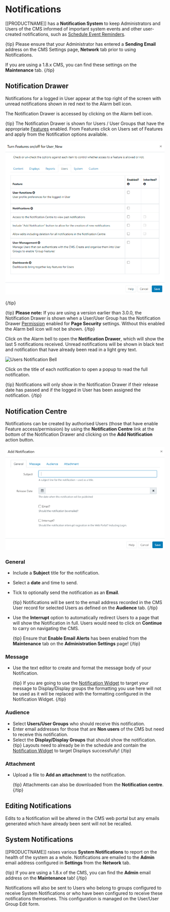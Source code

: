 <!--toc=users-->

# Notifications

[[PRODUCTNAME]] has a **Notification System** to keep Administrators and Users of the CMS informed of important system events and other user-created notifications, such as [Schedule Event Reminders](scheduling_events.html#reminders).

{tip}
Please ensure that your Administrator has entered a **Sending Email** address on the CMS Settings page, **Network** tab prior to using Notifications.

If you are using a 1.8.x CMS,  you can find these settings on the **Maintenance** tab.
{/tip}

## Notification Drawer

Notifications for a logged in User appear at the top right of the screen with unread notifications shown in red next to the Alarm bell icon. 

The Notification Drawer is accessed by clicking on the Alarm bell icon.

{tip}
The Notification Drawer is shown for Users / User Groups that have the appropriate [Features](users_features_and_sharing.html) enabled. From Features click on Users set of Features and apply from the Notification options available.

![Notification Features](img/v3_users_notification_feature.png)

{/tip}

{tip}
**Please note:** If you are using a version earlier than 3.0.0, the Notification Drawer is shown when a User/User Group has the Notification Drawer [Permission](users_permissions.html) enabled for **Page Security** settings. Without this enabled the Alarm bell icon will not be shown.
{/tip}

Click on the Alarm bell to open the **Notification Drawer**, which will show the last 5 notifications received. Unread notifications will be shown in black text and notification that have already been read in a light grey text.







![Users Notification Bell](img/users_notification_bell.png)

Click on the title of each notification to open a popup to read the full notification.

{tip}
Notifications will only show in the Notification Drawer if their release date has passed and if the logged in User has been assigned the notification.
{/tip}

## Notification Centre

Notifications can be created by authorised Users (those that have enable Feature access/permission) by using the **Notification Centre** link at the bottom of the Notification Drawer and clicking on the **Add Notification** action button.

![Users Add Notification](img/v3_users_notification_general.png)



### General

- Include a **Subject** title for the notification.

- Select a **date** and time to send.

- Tick to optionally send the notification as an **Email**.

  {tip}
  Notifications will be sent to the email address recorded in the CMS User record for selected Users as defined on the **Audience** tab.
  {/tip}

- Use the **Interrupt** option to automatically redirect Users to a page that will show the Notification in full. Users would need to click on **Continue** to carry on navigating the CMS.

  {tip}
  Ensure that **Enable Email Alerts** has been enabled from the **Maintenance** tab on the **Administration Settings** page!
  {/tip}

### Message

- Use the text editor to create and format the message body of your Notification.

  {tip}
  If you are going to use the [Notification Widget](media_module_notifications.html) to target your message to Display/Display groups the formatting you use here will not be used as it will be replaced with the formatting configured in the Notification Widget.
  {/tip}

### Audience

- Select **Users/User Groups** who should receive this notification.
- Enter email addresses for those that are **Non users** of the CMS but need to receive this notification.
- Select the **Display/Display Groups** that should show the notification. 
  {tip}
  Layouts need to already be in the schedule and contain the [Notification Widget](media_module_notifications.html) to target Displays successfully!
  {/tip}

### Attachment

- Upload a file to **Add an attachment** to the notification.

  {tip}
  Attachments can also be downloaded from the **Notification centre**.
  {/tip}

## Editing Notifications

Edits to a Notification will be altered in the CMS web portal but any emails generated which have already been sent will not be recalled.

## System Notifications

[[PRODUCTNAME]] raises various **System Notifications** to report on the health of the system as a whole. Notifications are emailed to the **Admin** email address configured in **Settings** from the **Network** tab. 

{tip}
If you are using a 1.8.x of the CMS,  you can find the **Admin** email address on the **Maintenance** tab!
{/tip}

Notifications will also be sent to Users who belong to groups configured to receive System Notifications or who have been configured to receive these notifications themselves. This configuration is managed on the User/User Group Edit form.